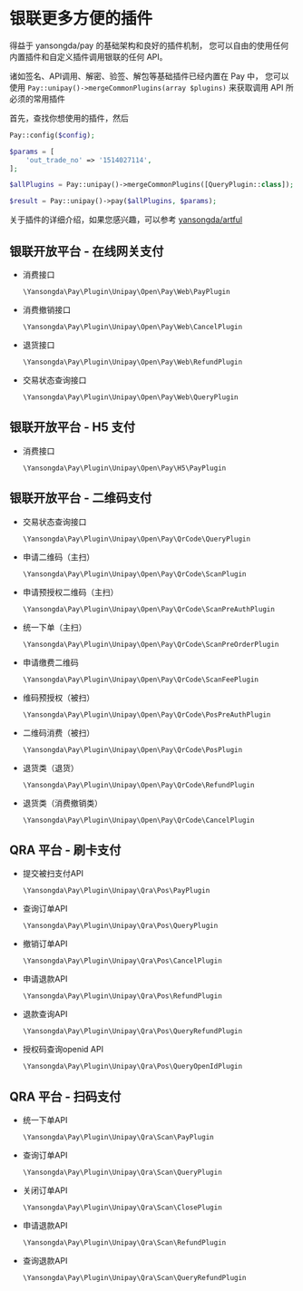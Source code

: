 # 银联更多方便的插件

得益于 yansongda/pay 的基础架构和良好的插件机制，
您可以自由的使用任何内置插件和自定义插件调用银联的任何 API。

诸如签名、API调用、解密、验签、解包等基础插件已经内置在 Pay 中，
您可以使用 `Pay::unipay()->mergeCommonPlugins(array $plugins)` 来获取调用 API 所必须的常用插件

首先，查找你想使用的插件，然后

```php
Pay::config($config);

$params = [
    'out_trade_no' => '1514027114',
];

$allPlugins = Pay::unipay()->mergeCommonPlugins([QueryPlugin::class]);

$result = Pay::unipay()->pay($allPlugins, $params);
```

关于插件的详细介绍，如果您感兴趣，可以参考 [yansongda/artful](https://artful.yansongda.cn/)

## 银联开放平台 - 在线网关支付

- 消费接口

  `\Yansongda\Pay\Plugin\Unipay\Open\Pay\Web\PayPlugin`

- 消费撤销接口

  `\Yansongda\Pay\Plugin\Unipay\Open\Pay\Web\CancelPlugin`

- 退货接口

  `\Yansongda\Pay\Plugin\Unipay\Open\Pay\Web\RefundPlugin`

- 交易状态查询接口

  `\Yansongda\Pay\Plugin\Unipay\Open\Pay\Web\QueryPlugin`

## 银联开放平台 - H5 支付

- 消费接口

  `\Yansongda\Pay\Plugin\Unipay\Open\Pay\H5\PayPlugin`

## 银联开放平台 - 二维码支付

- 交易状态查询接口

  `\Yansongda\Pay\Plugin\Unipay\Open\Pay\QrCode\QueryPlugin`

- 申请二维码（主扫）

  `\Yansongda\Pay\Plugin\Unipay\Open\Pay\QrCode\ScanPlugin`

- 申请预授权二维码（主扫）

  `\Yansongda\Pay\Plugin\Unipay\Open\Pay\QrCode\ScanPreAuthPlugin`

- 统一下单（主扫）

  `\Yansongda\Pay\Plugin\Unipay\Open\Pay\QrCode\ScanPreOrderPlugin`

- 申请缴费二维码

  `\Yansongda\Pay\Plugin\Unipay\Open\Pay\QrCode\ScanFeePlugin`

- 维码预授权（被扫）

  `\Yansongda\Pay\Plugin\Unipay\Open\Pay\QrCode\PosPreAuthPlugin`

- 二维码消费（被扫）

  `\Yansongda\Pay\Plugin\Unipay\Open\Pay\QrCode\PosPlugin`

- 退货类（退货）

  `\Yansongda\Pay\Plugin\Unipay\Open\Pay\QrCode\RefundPlugin`

- 退货类（消费撤销类）

  `\Yansongda\Pay\Plugin\Unipay\Open\Pay\QrCode\CancelPlugin`

## QRA 平台 - 刷卡支付

- 提交被扫支付API

  `\Yansongda\Pay\Plugin\Unipay\Qra\Pos\PayPlugin`

- 查询订单API

  `\Yansongda\Pay\Plugin\Unipay\Qra\Pos\QueryPlugin`

- 撤销订单API

  `\Yansongda\Pay\Plugin\Unipay\Qra\Pos\CancelPlugin`

- 申请退款API

  `\Yansongda\Pay\Plugin\Unipay\Qra\Pos\RefundPlugin`

- 退款查询API

  `\Yansongda\Pay\Plugin\Unipay\Qra\Pos\QueryRefundPlugin`

- 授权码查询openid API

  `\Yansongda\Pay\Plugin\Unipay\Qra\Pos\QueryOpenIdPlugin`

## QRA 平台 - 扫码支付

- 统一下单API

  `\Yansongda\Pay\Plugin\Unipay\Qra\Scan\PayPlugin`

- 查询订单API

  `\Yansongda\Pay\Plugin\Unipay\Qra\Scan\QueryPlugin`

- 关闭订单API

  `\Yansongda\Pay\Plugin\Unipay\Qra\Scan\ClosePlugin`

- 申请退款API

  `\Yansongda\Pay\Plugin\Unipay\Qra\Scan\RefundPlugin`

- 查询退款API

  `\Yansongda\Pay\Plugin\Unipay\Qra\Scan\QueryRefundPlugin`
